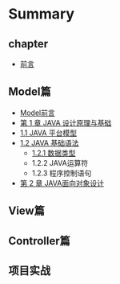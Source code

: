 # Summary

## chapter

* [前言](README.md)

## Model篇

* [Model前言](modelpian/introduction.md)
* [第 1 章 JAVA 设计原理与基础](modelpian/test.md)
 * [1.1 JAVA 平台模型](modelpian/chapter1.md)
* [1.2 JAVA 基础语法](modelpian/12-java-ji-chu-yu-fa.md)
  * [1.2.1 数据类型](modelpian/12-java-ji-chu-yu-fa/121-shu-ju-lei-xing.md)
  * 1.2.2 JAVA运算符
  * 1.2.3 程序控制语句
* [第 2 章 JAVA面向对象设计](modelpian/di-2-zhang-java-mian-xiang-dui-xiang-she-ji.md)

## View篇

## Controller篇

## 项目实战


